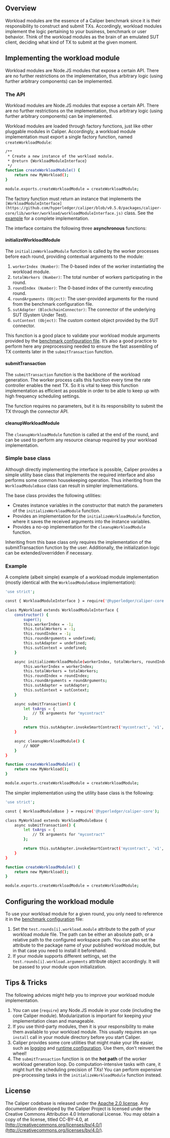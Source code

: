 ## Overview
Workload modules are the essence of a Caliper benchmark since it is their responsibility to construct and submit TXs. Accordingly, workload modules implement the logic pertaining to your business, benchmark or user behavior. Think of the workload modules as the brain of an emulated SUT client, deciding what kind of TX to submit at the given moment.

## Implementing the workload module
Workload modules are Node.JS modules that expose a certain API. There are no further restrictions on the implementation, thus arbitrary logic (using further arbitrary components) can be implemented.

### The API
Workload modules are Node.JS modules that expose a certain API. There are no further restrictions on the implementation, thus arbitrary logic (using further arbitrary components) can be implemented.

Workload modules are loaded through factory functions, just like other pluggable modules in Caliper. Accordingly, a workload module implementation must export a single factory function, named `createWorkloadModule`:

```sh
/**
 * Create a new instance of the workload module.
 * @return {WorkloadModuleInterface}
 */
function createWorkloadModule() {
    return new MyWorkload();
}

module.exports.createWorkloadModule = createWorkloadModule;
```

The factory function must return an instance that implements the `[WorkloadModuleInterface](https://github.com/hyperledger/caliper/blob/v0.5.0/packages/caliper-core/lib/worker/workload/workloadModuleInterface.js)` class. See the [example](https://hyperledger.github.io/caliper/v0.5.0/overview/workload-module/#example) for a complete implementation.

The interface contains the following three **asynchronous** functions:

#### initializeWorkloadModule
The `initializeWorkloadModule` function is called by the worker processes before each round, providing contextual arguments to the module:

1. `workerIndex (Number)`: The 0-based index of the worker instantiating the workload module.
2. `totalWorkers (Number)`: The total number of workers participating in the round.
3. `roundIndex (Number)`: The 0-based index of the currently executing round.
4. `roundArguments (Object)`: The user-provided arguments for the round from the benchmark configuration file.
5. `sutAdapter (BlockchainConnector)`: The connector of the underlying SUT (System Under Test).
6. `sutContext (Object)`: The custom context object provided by the SUT connector.

This function is a good place to validate your workload module arguments provided by the [benchmark configuration file](https://hyperledger.github.io/caliper/v0.5.0/overview/bench-config/). It’s also a good practice to perform here any preprocessing needed to ensure the fast assembling of TX contents later in the `submitTransaction` function.

#### submitTransaction
The `submitTransaction` function is the backbone of the workload generation. The worker process calls this function every time the rate controller enables the next TX. So it is vital to keep this function implementation as efficient as possible in order to be able to keep up with high frequency scheduling settings.

The function requires no parameters, but it is its responsibility to submit the TX through the connector API.

#### cleanupWorkloadModule
The `cleanupWorkloadModule` function is called at the end of the round, and can be used to perform any resource cleanup required by your workload implementation.

### Simple base class
Although directly implementing the interface is possible, Caliper provides a simple utility base class that implements the required interface and also performs some common housekeeping operation. Thus inheriting from the `WorkloadModuleBase` class can result in simpler implementations.

The base class provides the following utilities:

- Creates instance variables in the constructor that match the parameters of the `initializeWorkloadModule` function.
- Provides an implementation for the `initializeWorkloadModule` function, where it saves the received arguments into the instance variables.
- Provides a no-op implementation for the `cleanupWorkloadModule` function.

Inheriting from this base class only requires the implementation of the submitTransaction function by the user. Additionally, the initialization logic can be extended/overridden if necessary.

### Example

A complete (albeit simple) example of a workload module implementation (mostly identical with the `WorkloadModuleBase` implementation):

```sh
'use strict';

const { WorkloadModuleInterface } = require('@hyperledger/caliper-core');

class MyWorkload extends WorkloadModuleInterface {
    constructor() {
        super();
        this.workerIndex = -1;
        this.totalWorkers = -1;
        this.roundIndex = -1;
        this.roundArguments = undefined;
        this.sutAdapter = undefined;
        this.sutContext = undefined;
    }

    async initializeWorkloadModule(workerIndex, totalWorkers, roundIndex, roundArguments, sutAdapter, sutContext) {
        this.workerIndex = workerIndex;
        this.totalWorkers = totalWorkers;
        this.roundIndex = roundIndex;
        this.roundArguments = roundArguments;
        this.sutAdapter = sutAdapter;
        this.sutContext = sutContext;
    }

    async submitTransaction() {
        let txArgs = {
            // TX arguments for "mycontract"
        };

        return this.sutAdapter.invokeSmartContract('mycontract', 'v1', txArgs, 30);
    }

    async cleanupWorkloadModule() {
        // NOOP
    }
}

function createWorkloadModule() {
    return new MyWorkload();
}

module.exports.createWorkloadModule = createWorkloadModule;
```

The simpler implementation using the utility base class is the following:

```sh
'use strict';

const { WorkloadModuleBase } = require('@hyperledger/caliper-core');

class MyWorkload extends WorkloadModuleBase {
    async submitTransaction() {
        let txArgs = {
            // TX arguments for "mycontract"
        };

        return this.sutAdapter.invokeSmartContract('mycontract', 'v1', txArgs, 30);
    }
}

function createWorkloadModule() {
    return new MyWorkload();
}

module.exports.createWorkloadModule = createWorkloadModule;
```

## Configuring the workload module
To use your workload module for a given round, you only need to reference it in the [benchmark configuration](https://hyperledger.github.io/caliper/v0.5.0/overview/bench-config/#benchmark-test-settings) file:

1. Set the `test.rounds[i].workload.module` attribute to the path of your workload module file. The path can be either an absolute path, or a relative path to the configured workspace path. You can also set the attribute to the package name of your published workload module, but in that case you need to install it beforehand.
2. If your module supports different settings, set the `test.rounds[i].workload.arguments` attribute object accordingly. It will be passed to your module upon initialization.

## Tips & Tricks

The following advices might help you to improve your workload module implementation.

1. You can use (`require`) any Node.JS module in your code (including the core Caliper module). Modularization is important for keeping your implementation clean and manageable.
2. If you use third-party modules, then it is your responsibility to make them available to your workload module. This usually requires an `npm install` call in your module directory before you start Caliper.
3. Caliper provides some core utilities that might make your life easier, such as [logging](https://hyperledger.github.io/caliper/v0.5.0/reference/logging/) and [runtime configuration](https://hyperledger.github.io/caliper/v0.5.0/reference/runtime-config/). Use them, don’t reinvent the wheel!
4. The `submitTransaction` function is on the **hot path** of the worker workload generation loop. Do computation-intensive tasks with care, it might hurt the scheduling precision of TXs! You can perform expensive pre-processing tasks in the `initializeWorkloadModule` function instead.

## License

The Caliper codebase is released under the [Apache 2.0 license](https://hyperledger.github.io/caliper/v0.5.0/general/license/). Any documentation developed by the Caliper Project is licensed under the Creative Commons Attribution 4.0 International License. You may obtain a copy of the license, titled CC-BY-4.0, at [http://creativecommons.org/licenses/by/4.0/](http://creativecommons.org/licenses/by/4.0/).